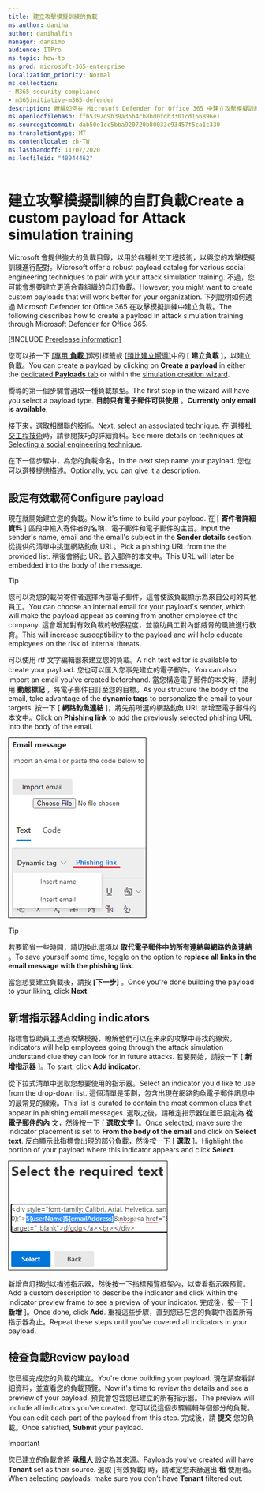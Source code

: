 ```yaml
---
title: 建立攻擊模擬訓練的負載
ms.author: daniha
author: danihalfin
manager: dansimp
audience: ITPro
ms.topic: how-to
ms.prod: microsoft-365-enterprise
localization_priority: Normal
ms.collection:
- M365-security-compliance
- m365initiative-m365-defender
description: 瞭解如何在 Microsoft Defender for Office 365 中建立攻擊模擬訓練的自訂負載。
ms.openlocfilehash: ffb5397d9b39a35b4cb8bd0fdb3301cd156896e1
ms.sourcegitcommit: dab50e1cc5bba920720b80033c93457f5ca1c330
ms.translationtype: MT
ms.contentlocale: zh-TW
ms.lasthandoff: 11/07/2020
ms.locfileid: "48944462"
---
```

# <a name="create-a-custom-payload-for-attack-simulation-training"></a><span data-ttu-id="cc1e7-103">建立攻擊模擬訓練的自訂負載</span><span class="sxs-lookup"><span data-stu-id="cc1e7-103">Create a custom payload for Attack simulation training</span></span>

<span data-ttu-id="cc1e7-104">Microsoft 會提供強大的負載目錄，以用於各種社交工程技術，以與您的攻擊模擬訓練進行配對。</span><span class="sxs-lookup"><span data-stu-id="cc1e7-104">Microsoft offer a robust payload catalog for various social engineering techniques to pair with your attack simulation training.</span></span> <span data-ttu-id="cc1e7-105">不過，您可能會想要建立更適合貴組織的自訂負載。</span><span class="sxs-lookup"><span data-stu-id="cc1e7-105">However, you might want to create custom payloads that will work better for your organization.</span></span> <span data-ttu-id="cc1e7-106">下列說明如何透過 Microsoft Defender for Office 365 在攻擊模擬訓練中建立負載。</span><span class="sxs-lookup"><span data-stu-id="cc1e7-106">The following describes how to create a payload in attack simulation training through Microsoft Defender for Office 365.</span></span>

[!INCLUDE [Prerelease information](../includes/prerelease.md)]

<span data-ttu-id="cc1e7-107">您可以按一下 [ [專用 **負載** ]](https://security.microsoft.com/attacksimulator?viewid=payload)索引標籤或 [ [類比建立嚮導]](attack-simulation-training.md#selecting-a-payload)中的 [ **建立負載** ]，以建立負載。</span><span class="sxs-lookup"><span data-stu-id="cc1e7-107">You can create a payload by clicking on **Create a payload** in either the [dedicated **Payloads** tab](https://security.microsoft.com/attacksimulator?viewid=payload) or within the [simulation creation wizard](attack-simulation-training.md#selecting-a-payload).</span></span>

<span data-ttu-id="cc1e7-108">嚮導的第一個步驟會選取一種負載類型。</span><span class="sxs-lookup"><span data-stu-id="cc1e7-108">The first step in the wizard will have you select a payload type.</span></span> <span data-ttu-id="cc1e7-109">**目前只有電子郵件可供使用** 。</span><span class="sxs-lookup"><span data-stu-id="cc1e7-109">**Currently only email is available**.</span></span>

<span data-ttu-id="cc1e7-110">接下來，選取相關聯的技術。</span><span class="sxs-lookup"><span data-stu-id="cc1e7-110">Next, select an associated technique.</span></span> <span data-ttu-id="cc1e7-111">在 [選擇社交工程技術](attack-simulation-training.md#selecting-a-social-engineering-technique)時，請參閱技巧的詳細資料。</span><span class="sxs-lookup"><span data-stu-id="cc1e7-111">See more details on techniques at [Selecting a social engineering technique](attack-simulation-training.md#selecting-a-social-engineering-technique).</span></span>

<span data-ttu-id="cc1e7-112">在下一個步驟中，為您的負載命名。</span><span class="sxs-lookup"><span data-stu-id="cc1e7-112">In the next step name your payload.</span></span> <span data-ttu-id="cc1e7-113">您也可以選擇提供描述。</span><span class="sxs-lookup"><span data-stu-id="cc1e7-113">Optionally, you can give it a description.</span></span>

## <a name="configure-payload"></a><span data-ttu-id="cc1e7-114">設定有效載荷</span><span class="sxs-lookup"><span data-stu-id="cc1e7-114">Configure payload</span></span>

<span data-ttu-id="cc1e7-115">現在就開始建立您的負載。</span><span class="sxs-lookup"><span data-stu-id="cc1e7-115">Now it's time to build your payload.</span></span> <span data-ttu-id="cc1e7-116">在 [ **寄件者詳細資料** ] 區段中輸入寄件者的名稱、電子郵件和電子郵件的主旨。</span><span class="sxs-lookup"><span data-stu-id="cc1e7-116">Input the sender's name, email and the email's subject in the **Sender details** section.</span></span> <span data-ttu-id="cc1e7-117">從提供的清單中挑選網路釣魚 URL。</span><span class="sxs-lookup"><span data-stu-id="cc1e7-117">Pick a phishing URL from the the provided list.</span></span> <span data-ttu-id="cc1e7-118">稍後會將此 URL 嵌入郵件的本文中。</span><span class="sxs-lookup"><span data-stu-id="cc1e7-118">This URL will later be embedded into the body of the message.</span></span>

> [!TIP]
> <span data-ttu-id="cc1e7-119">您可以為您的載荷寄件者選擇內部電子郵件，這會使該負載顯示為來自公司的其他員工。</span><span class="sxs-lookup"><span data-stu-id="cc1e7-119">You can choose an internal email for your payload's sender, which will make the payload appear as coming from another employee of the company.</span></span> <span data-ttu-id="cc1e7-120">這會增加對有效負載的敏感程度，並協助員工對內部威脅的風險進行教育。</span><span class="sxs-lookup"><span data-stu-id="cc1e7-120">This will increase susceptibility to the payload and will help educate employees on the risk of internal threats.</span></span>

<span data-ttu-id="cc1e7-121">可以使用 rtf 文字編輯器來建立您的負載。</span><span class="sxs-lookup"><span data-stu-id="cc1e7-121">A rich text editor is available to create your payload.</span></span> <span data-ttu-id="cc1e7-122">您也可以匯入您事先建立的電子郵件。</span><span class="sxs-lookup"><span data-stu-id="cc1e7-122">You can also import an email you've created beforehand.</span></span> <span data-ttu-id="cc1e7-123">當您構造電子郵件的本文時，請利用 **動態標記** ，將電子郵件自訂至您的目標。</span><span class="sxs-lookup"><span data-stu-id="cc1e7-123">As you structure the body of the email, take advantage of the **dynamic tags** to personalize the email to your targets.</span></span> <span data-ttu-id="cc1e7-124">按一下 [ **網路釣魚連結** ]，將先前所選的網路釣魚 URL 新增至電子郵件的本文中。</span><span class="sxs-lookup"><span data-stu-id="cc1e7-124">Click on **Phishing link** to add the previously selected phishing URL into the body of the email.</span></span>

![在 Microsoft Defender for Office 365 的負載建立中，反白顯示網路釣魚連結和動態標記](../../media/attack-sim-preview-payload-email-body.png)

> [!TIP]
> <span data-ttu-id="cc1e7-126">若要節省一些時間，請切換此選項以 **取代電子郵件中的所有連結與網路釣魚連結** 。</span><span class="sxs-lookup"><span data-stu-id="cc1e7-126">To save yourself some time, toggle on the option to **replace all links in the email message with the phishing link**.</span></span>

<span data-ttu-id="cc1e7-127">當您想要建立負載後，請按 **[下一步]** 。</span><span class="sxs-lookup"><span data-stu-id="cc1e7-127">Once you're done building the payload to your liking, click **Next**.</span></span>

## <a name="adding-indicators"></a><span data-ttu-id="cc1e7-128">新增指示器</span><span class="sxs-lookup"><span data-stu-id="cc1e7-128">Adding indicators</span></span>

<span data-ttu-id="cc1e7-129">指標會協助員工透過攻擊模擬，瞭解他們可以在未來的攻擊中尋找的線索。</span><span class="sxs-lookup"><span data-stu-id="cc1e7-129">Indicators will help employees going through the attack simulation understand clue they can look for in future attacks.</span></span> <span data-ttu-id="cc1e7-130">若要開始，請按一下 [ **新增指示器** ]。</span><span class="sxs-lookup"><span data-stu-id="cc1e7-130">To start, click **Add indicator**.</span></span>

<span data-ttu-id="cc1e7-131">從下拉式清單中選取您想要使用的指示器。</span><span class="sxs-lookup"><span data-stu-id="cc1e7-131">Select an indicator you'd like to use from the drop-down list.</span></span> <span data-ttu-id="cc1e7-132">這個清單是策劃，包含出現在網路釣魚電子郵件訊息中的最常見的線索。</span><span class="sxs-lookup"><span data-stu-id="cc1e7-132">This list is curated to contain the most common clues that appear in phishing email messages.</span></span> <span data-ttu-id="cc1e7-133">選取之後，請確定指示器位置已設定為 **從電子郵件的內** 文，然後按一下 [ **選取文字** ]。</span><span class="sxs-lookup"><span data-stu-id="cc1e7-133">Once selected, make sure the indicator placement is set to **From the body of the email** and click on **Select text**.</span></span> <span data-ttu-id="cc1e7-134">反白顯示此指標會出現的部分負載，然後按一下 [ **選取** ]。</span><span class="sxs-lookup"><span data-stu-id="cc1e7-134">Highlight the portion of your payload where this indicator appears and click **Select**.</span></span>

![郵件內文中的突出顯示文字，以加入攻擊模擬訓練中的指示器](../../media/attack-sim-preview-select-text.png)

<span data-ttu-id="cc1e7-136">新增自訂描述以描述指示器，然後按一下指標預覽框架內，以查看指示器預覽。</span><span class="sxs-lookup"><span data-stu-id="cc1e7-136">Add a custom description to describe the indicator and click within the indicator preview frame to see a preview of your indicator.</span></span> <span data-ttu-id="cc1e7-137">完成後，按一下 [ **新增** ]。</span><span class="sxs-lookup"><span data-stu-id="cc1e7-137">Once done, click **Add**.</span></span> <span data-ttu-id="cc1e7-138">重複這些步驟，直到您已在您的負載中涵蓋所有指示器為止。</span><span class="sxs-lookup"><span data-stu-id="cc1e7-138">Repeat these steps until you've covered all indicators in your payload.</span></span>

## <a name="review-payload"></a><span data-ttu-id="cc1e7-139">檢查負載</span><span class="sxs-lookup"><span data-stu-id="cc1e7-139">Review payload</span></span>

<span data-ttu-id="cc1e7-140">您已經完成您的負載的建立。</span><span class="sxs-lookup"><span data-stu-id="cc1e7-140">You're done building your payload.</span></span> <span data-ttu-id="cc1e7-141">現在請查看詳細資料，並查看您的負載預覽。</span><span class="sxs-lookup"><span data-stu-id="cc1e7-141">Now it's time to review the details and see a preview of your payload.</span></span> <span data-ttu-id="cc1e7-142">預覽會包含您已建立的所有指示器。</span><span class="sxs-lookup"><span data-stu-id="cc1e7-142">The preview will include all indicators you've created.</span></span> <span data-ttu-id="cc1e7-143">您可以從這個步驟編輯每個部分的負載。</span><span class="sxs-lookup"><span data-stu-id="cc1e7-143">You can edit each part of the payload from this step.</span></span> <span data-ttu-id="cc1e7-144">完成後，請 **提交** 您的負載。</span><span class="sxs-lookup"><span data-stu-id="cc1e7-144">Once satisfied, **Submit** your payload.</span></span> 

> [!IMPORTANT]
> <span data-ttu-id="cc1e7-145">您已建立的負載會將 **承租人** 設定為其來源。</span><span class="sxs-lookup"><span data-stu-id="cc1e7-145">Payloads you've created will have **Tenant** set as their source.</span></span> <span data-ttu-id="cc1e7-146">選取 [有效負載] 時，請確定您未篩選出 **租** 使用者。</span><span class="sxs-lookup"><span data-stu-id="cc1e7-146">When selecting payloads, make sure you don't have **Tenant** filtered out.</span></span>